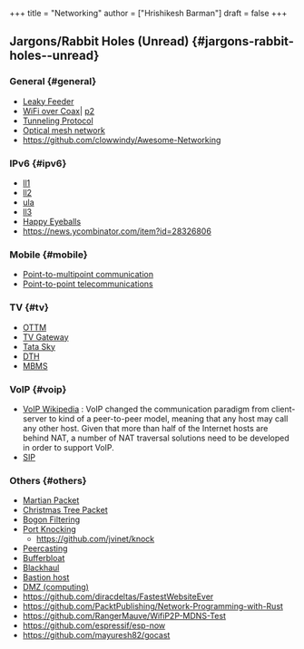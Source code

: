 +++
title = "Networking"
author = ["Hrishikesh Barman"]
draft = false
+++

## Jargons/Rabbit Holes (Unread) {#jargons-rabbit-holes--unread}


### General {#general}

-   [Leaky Feeder](https://en.wikipedia.org/wiki/Leaky_feeder)
-   [WiFi over Coax](https://en.wikipedia.org/wiki/Wi-Fi_over_Coax)| [p2](https://wifiovercoax.mcleodnet.com/)
-   [Tunneling Protocol](https://en.wikipedia.org/wiki/Tunneling_protocol)
-   [Optical mesh network](https://en.wikipedia.org/wiki/Optical_mesh_network)
-   <https://github.com/clowwindy/Awesome-Networking>


### IPv6 {#ipv6}

-   [ll1](https://blog.zivaro.com/need-know-link-local-ipv6-addresses)
-   [ll2](https://labs.ripe.net/Members/philip_homburg/whats-the-deal-with-ipv6-link-local-addresses)
-   [ula](https://en.wikipedia.org/wiki/Unique_local_address)
-   [ll3](https://serverfault.com/questions/118324/what-is-a-link-local-address)
-   [Happy Eyeballs](https://en.wikipedia.org/wiki/Happy_Eyeballs)
-   <https://news.ycombinator.com/item?id=28326806>


### Mobile {#mobile}

-   [Point-to-multipoint communication](https://en.wikipedia.org/wiki/Point-to-multipoint_communication)
-   [Point-to-point telecommunications](https://en.wikipedia.org/wiki/Point-to-point_(telecommunications))


### TV {#tv}

-   [OTTM](https://en.wikipedia.org/wiki/Over-the-top_media_service)
-   [TV Gateway](https://en.wikipedia.org/wiki/TV_gateway)
-   [Tata Sky](https://en.wikipedia.org/wiki/Tata_Sky)
-   [DTH](https://en.wikipedia.org/wiki/Direct-to-home_television_in_India)
-   [MBMS](https://en.wikipedia.org/wiki/Multimedia_Broadcast_Multicast_Service)


### VoIP {#voip}

-   [VoIP Wikipedia](https://en.wikipedia.org/wiki/Voice_over_IP) : VoIP changed the communication paradigm from client-server to kind of a peer-to-peer model, meaning that any host may call any other host. Given that more than half of the Internet hosts are behind NAT, a number of NAT traversal solutions need to be developed in order to support VoIP.
-   [SIP](https://en.wikipedia.org/wiki/Session_Initiation_Protocol)


### Others {#others}

-   [Martian Packet](https://en.wikipedia.org/wiki/Martian_packet)
-   [Christmas Tree Packet](https://en.wikipedia.org/wiki/Christmas_tree_packet)
-   [Bogon Filtering](https://en.wikipedia.org/wiki/Bogon_filtering)
-   [Port Knocking](https://en.wikipedia.org/wiki/Port_knocking)
    -   <https://github.com/jvinet/knock>
-   [Peercasting](https://en.wikipedia.org/wiki/Peercasting)
-   [Bufferbloat](https://en.wikipedia.org/wiki/Bufferbloat)
-   [Blackhaul](https://en.wikipedia.org/wiki/Backhaul_(telecommunications))
-   [Bastion host](https://en.wikipedia.org/wiki/Bastion_host)
-   [DMZ (computing)](https://en.wikipedia.org/wiki/DMZ_(computing))
-   <https://github.com/diracdeltas/FastestWebsiteEver>
-   <https://github.com/PacktPublishing/Network-Programming-with-Rust>
-   <https://github.com/RangerMauve/WifiP2P-MDNS-Test>
-   <https://github.com/espressif/esp-now>
-   <https://github.com/mayuresh82/gocast>
